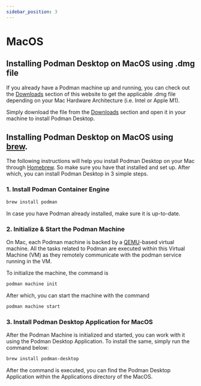 ```yaml
---
sidebar_position: 3
---
```


# MacOS
## Installing Podman Desktop on MacOS using .dmg file

If you already have a Podman machine up and running, you can check out the [Downloads](/downloads/macos) section of this website to get the applicable .dmg file depending on your Mac Hardware Architecture (i.e. Intel or Apple M1).

Simply download the file from the [Downloads](/downloads/macos) section and open it in your machine to install Podman Desktop.

## Installing Podman Desktop on MacOS using [brew](https://brew.sh/).

The following instructions will help you install Podman Desktop on your Mac through [Homebrew](https://brew.sh/). So make sure you have that installed and set up. After which, you can install Podman Desktop in 3 simple steps.

### 1. Install Podman Container Engine

```sh
brew install podman 
```
In case you have Podman already installed, make sure it is up-to-date. 

### 2. Initialize & Start the Podman Machine

On Mac, each Podman machine is backed by a [QEMU](https://qemu.org)-based virtual machine. All the tasks related to Podman are executed within this Virtual Machine (VM) as they remotely communicate with the podman service running in the VM.

To initialize the machine, the command is

```sh
podman machine init
```

After which, you can start the machine with the command

```sh
podman machine start
```

### 3. Install Podman Desktop Application for MacOS

After the Podman Machine is initialized and started, you can work with it using the Podman Desktop Application. To install the same, simply run the command below:

```sh
brew install podman-desktop
```

After the command is executed, you can find the Podman Desktop Application within the Applications directory of the MacOS.

